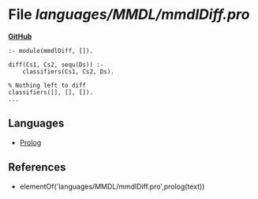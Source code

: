 # File _languages/MMDL/mmdlDiff.pro_
**[GitHub](https://github.com/softlang/yas/blob/master/languages/MMDL/mmdlDiff.pro)**
```
:- module(mmdlDiff, []).

diff(Cs1, Cs2, sequ(Ds)) :-
    classifiers(Cs1, Cs2, Ds).

% Nothing left to diff
classifiers([], [], []).
...
```

## Languages
* [Prolog](../languages/Prolog.md)

## References
* elementOf('languages/MMDL/mmdlDiff.pro',prolog(text))
